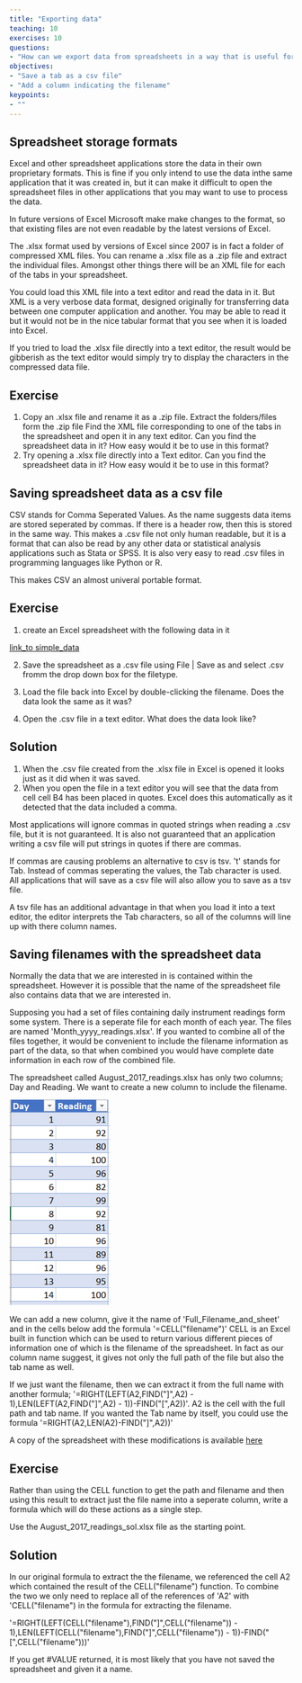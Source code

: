 ```yaml
---
title: "Exporting data"
teaching: 10
exercises: 10
questions:
- "How can we export data from spreadsheets in a way that is useful for downstream applications?"
objectives:
- "Save a tab as a csv file"
- "Add a column indicating the filename"
keypoints:
- ""
---
```


## Spreadsheet storage formats

Excel and other spreadsheet applications store the data in their own proprietary formats. 
This is fine if you only intend to use the data inthe same application that it was created in, but it
can make it difficult to open the spreadsheet files in other applications that you may want to use to 
process the data.

In future versions of Excel Microsoft make make changes to the format, so that existing files are not even readable by the latest versions of Excel.


The .xlsx format used by versions of Excel since 2007 is in fact a folder of compressed XML files. 
You can rename a .xlsx file as a .zip file and extract the individual files. 
Amongst other things there will be an XML file for each of the tabs in your spreadsheet.

You could load this XML file into a text editor and read the data in it. But XML is a very verbose data format, designed originally for 
transferring data between one computer application and another. You may be able to read it but it would not be in the nice tabular format
that you see when it is loaded into Excel.

If you tried to load the .xlsx file directly into a text editor, the result would be gibberish as the text editor 
would simply try to display the characters in the compressed data file.


## Exercise

1. Copy an .xlsx file and rename it as a .zip file.
   Extract the folders/files form the .zip file
   Find the XML file corresponding to one of the tabs in the spreadsheet and open it in any text editor.
   Can you find the spreadsheet data in it? How easy would it be to use in this format?
2. Try opening a .xlsx file directly into a Text editor. 
   Can you find the spreadsheet data in it? How easy would it be to use in this format?

## Saving spreadsheet data as a csv file

CSV  stands for Comma Seperated Values. As the name suggests data items are stored seperated by commas. 
If there is a header row, then this is stored in the same way.
This makes a .csv file not only human readable, but it is a format that can also be read by any other data or 
statistical analysis applications such as Stata or SPSS.
It is also very easy to read .csv files in programming languages like Python or R.

This makes CSV an almost univeral portable format. 

## Exercise
1. create an Excel spreadsheet with the following data in it 

[link_to simple_data](spreadsheet_simple_data_01.png)

2. Save the spreadsheet as a .csv file using
   File | Save as   and select .csv fromm  the drop down box for the filetype.

3. Load the file back into Excel by double-clicking the filename. Does the data look the same as it was?

4. Open the .csv file in a text editor. What does the data look like?

## Solution

1. When the .csv file created from the .xlsx file in Excel is opened it looks just as it did when it was saved.
2. When you open the file in a text editor you will see that the data from cell  cell B4 has been placed in quotes.
   Excel does this automatically as it detected that the data included a comma. 

Most applications will ignore commas in quoted strings when reading a .csv file, but it is not guaranteed. 
It is also not guaranteed that an application writing a csv file will put strings in quotes if there are commas.

If commas are causing problems an alternative to csv is tsv. 't' stands for Tab. Instead of commas seperating the values, the Tab character is used.
All applications that will save as a csv file will also allow you to save as a tsv file.

A tsv file has an additional advantage in that when you load it into a text editor, the editor interprets the Tab characters, so all of the columns will
line up with there column names.


## Saving filenames with the spreadsheet data

Normally the data that we are interested in is contained within the spreadsheet. However it is possible that the name 
of the spreadsheet file also contains data that we are interested in.

Supposing you had a set of files containing daily instrument readings form some system. 
There is a seperate file for each month of each year. The files are named 'Month_yyyy_readings.xlsx'. 
If you wanted to combine all of the files together, it would be convenient to include the filename information as part of the data,
so that when combined you would have complete date information in each row of the combined file.

The spreadsheet called August_2017_readings.xlsx has only two columns; Day and Reading. We want to create a new column to include the filename.

![August_2017_readings](../fig/Spreadsheets_dates_04.png)


We can add a new column, give it the name of 'Full_Filename_and_sheet' and in the cells below add the formula '=CELL("filename")'
CELL is an Excel built in function which can be used to return various different pieces of information one of which is the filename
of the spreadsheet. In fact as our column name suggest, it gives not only the full path of the file but also the tab name as well.

If we just want the filename, then we can extract it from the full name with another formula; 
'=RIGHT(LEFT(A2,FIND("]",A2) - 1),LEN(LEFT(A2,FIND("]",A2) - 1))-FIND("[",A2))'. A2 is the cell with the full path and tab name.
If you wanted the Tab name by itself, you could use the formula '=RIGHT(A2,LEN(A2)-FIND("]",A2))'

A copy of the spreadsheet with these modifications is available [here](../data/August_2017_readings_sol.xlsx)

## Exercise

Rather than using the CELL function to get the path and filename and then using this result to extract just the file name into a seperate column, write a formula which will do these actions as a single step.

Use the August_2017_readings_sol.xlsx file as the starting point.

## Solution

In our original formula to extract the the filename, we referenced the cell A2 which contained the result of the CELL("filename") function. To combine the two we only need to replace all of the references of 'A2' with 'CELL("filename") in the formula for extracting the filename.

'=RIGHT(LEFT(CELL("filename"),FIND("]",CELL("filename")) - 1),LEN(LEFT(CELL("filename"),FIND("]",CELL("filename")) - 1))-FIND("[",CELL("filename")))'
 
If you get #VALUE returned, it is most likely that you have not saved the spreadsheet and given it a name.


